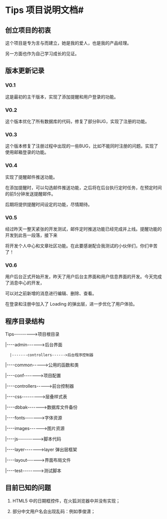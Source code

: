 # Tips 项目说明文档#

## 创立项目的初衷 ##

这个项目是专为言与而建立，她是我的爱人，也是我的产品经理。

另一方面也作为自己学习成长的见证。

## 版本更新记录 ##

### V0.1 ###

这是最初的主干版本，实现了添加提醒和用户登录的功能。

### V0.2 ###

这个版本优化了所有数据库的代码，修复了部分BUG，实现了注册的功能。

### V0.3 ###

这个版本修复了注册过程中出现的一些BUG，比如不能同时注册的问题。实现了使用邮箱登录的功能。

### V0.4 ###

实现了提醒邮件推送功能。

在添加提醒时，可以勾选邮件推送功能，之后将在后台执行定时任务，在预定时间的前5分钟发送提醒邮件。

后期将提供提醒时间设定的功能，尽情期待。

### V0.5 ###

经过昨天一整天紧张的开发测试，邮件定时推送功能已经完成并上线。提醒功能的开发到此告一段落，接下来

将开发个人中心和文章社区功能。在此要感谢配合我测试的小伙伴们，你们辛苦了！

### V0.6 ###

用户后台正式开始开发，昨天了用户后台主界面和用户信息界面的开发。今天完成了消息中心的开发，

可以对之前新增的消息进行编辑、删除、查看。

在登录和注册中加入了 Loading 的弹出层，进一步优化了用户体验。

## 程序目录结构 ##

Tips--------->项目根目录

|----admin------>后台界面

      |-------controllers------>后台程序控制器

|----common----->公用的函数和类

|----conf------->项目配置

|----controllers----->前台控制器

|----css--------->层叠样式表

|----dbbak------->数据库文件备份

|----fonts------->字体资源

|----images------>图片资源

|----js---------->脚本代码

|----layer------->layer 弹出层框架

|----layout------>界面布局文件

|----test-------->测试脚本


## 目前已知的问题 ##

1. HTML5 中的日期框控件，在火狐浏览器中并没有实现；

2. 部分中文用户名会出现乱码：例如季俊潇；
